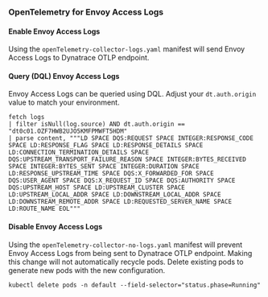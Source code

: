 ### OpenTelemetry for Envoy Access Logs
#### Enable Envoy Access Logs
Using the `openTelemetry-collector-logs.yaml` manifest will send Envoy Access Logs to Dynatrace OTLP endpoint.
#### Query (DQL) Envoy Access Logs
Envoy Access Logs can be queried using DQL.  Adjust your `dt.auth.origin` value to match your environment.
```
fetch logs
| filter isNull(log.source) AND dt.auth.origin == "dt0c01.OZF7HWB2UJO5KMFPMWFT5HDM"
| parse content, """LD SPACE DQS:REQUEST SPACE INTEGER:RESPONSE_CODE SPACE LD:RESPONSE_FLAG SPACE LD:RESPONSE_DETAILS SPACE LD:CONNECTION_TERMINATION_DETAILS SPACE DQS:UPSTREAM_TRANSPORT_FAILURE_REASON SPACE INTEGER:BYTES_RECEIVED SPACE INTEGER:BYTES_SENT SPACE INTEGER:DURATION SPACE LD:RESPONSE_UPSTREAM_TIME SPACE DQS:X_FORWARDED_FOR SPACE DQS:USER_AGENT SPACE DQS:X_REQUEST_ID SPACE DQS:AUTHORITY SPACE DQS:UPSTREAM_HOST SPACE LD:UPSTREAM_CLUSTER SPACE LD:UPSTREAM_LOCAL_ADDR SPACE LD:DOWNSTREAM_LOCAL_ADDR SPACE LD:DOWNSTREAM_REMOTE_ADDR SPACE LD:REQUESTED_SERVER_NAME SPACE LD:ROUTE_NAME EOL"""
```
#### Disable Envoy Access Logs
Using the `openTelemetry-collector-no-logs.yaml` manifest will prevent Envoy Access Logs from being sent to Dynatrace OTLP endpoint.  Making this change will not automatically recycle pods.  Delete existing pods to generate new pods with the new configuration.
```
kubectl delete pods -n default --field-selector="status.phase=Running"
```
